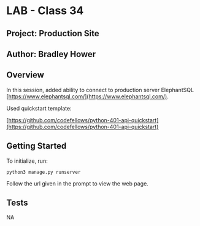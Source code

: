 # LAB - Class 34

## Project: Production Site

## Author: Bradley Hower

## Overview

In this session, added ability to connect to production server ElephantSQL [https://www.elephantsql.com/](https://www.elephantsql.com/).

Used quickstart template:

[https://github.com/codefellows/python-401-api-quickstart](https://github.com/codefellows/python-401-api-quickstart)

## Getting Started

To initialize, run:

`python3 manage.py runserver`

Follow the url given in the prompt to view the web page.

## Tests

NA
